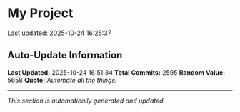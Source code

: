 # My Project


Last updated: 2025-10-24 16:25:37










































































































































































































































































































































































































































































































































































































































































































































































































































































































































































































































































































































































































































































































































































































































































































































































































































































































































































































































































































































































































































































































































































































































































































































































































































































































































































































































































































































































































































































































































































































































































































## Auto-Update Information

**Last Updated:** 2025-10-24 16:51:34
**Total Commits:** 2595
**Random Value:** 5658
**Quote:** _Automate all the things!_

---
_This section is automatically generated and updated._